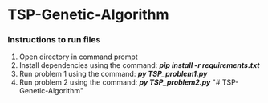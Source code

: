# TSP-Genetic-Algorithm

### Instructions to run files 

1. Open directory in command prompt
2. Install dependencies using the command: ***pip install -r requirements.txt***
3. Run problem 1 using the command: ***py TSP_problem1.py***
4. Run problem 2 using the command: ***py TSP_problem2.py***
"# TSP-Genetic-Algorithm" 
